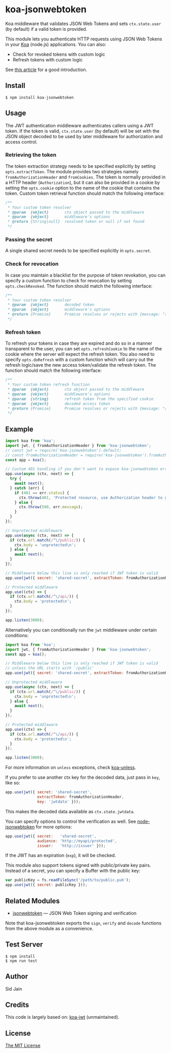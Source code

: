 # koa-jsonwebtoken

Koa middleware that validates JSON Web Tokens and sets `ctx.state.user`
(by default) if a valid token is provided.

This module lets you authenticate HTTP requests using JSON Web Tokens
in your [Koa](http://koajs.com/) (node.js) applications. You can also:
- Check for revoked tokens with custom logic
- Refresh tokens with custom logic

See [this article](http://blog.auth0.com/2014/01/07/angularjs-authentication-with-cookies-vs-token/)
for a good introduction.

## Install

```
$ npm install koa-jsonwebtoken
```

## Usage

The JWT authentication middleware authenticates callers using a JWT
token. If the token is valid, `ctx.state.user` (by default) will be set
with the JSON object decoded to be used by later middleware for
authorization and access control.


### Retrieving the token

The token extraction strategy needs to be specified explicitly by setting `opts.extractToken`. The module provides two strategies namely `fromAuthorizationHeader` and `fromCookies`. The token is normally provided in a HTTP header (`Authorization`), but it can also be provided in a cookie by setting the `opts.cookie` option to the name of the cookie that contains the token. Custom token retrieval function should match the following interface:

```js
/**
 * Your custom token resolver
 * @param  {object}       ctx object passed to the middleware
 * @param  {object}       middleware's options
 * @return {String|null}  resolved token or null if not found
 */
```

### Passing the secret

A single shared secret needs to be specified explicitly in `opts.secret`.

### Check for revocation

In case you maintain a blacklist for the purpose of token revokation, you can specify a custom function to check for revocation by setting `opts.checkRevoked`. The function should match the following interface:

```js
/**
 * Your custom token resolver
 * @param  {object}       decoded token
 * @param  {object}       middleware's options
 * @return {Promise}      Promise resolves or rejects with {message: "reason"}
 */
```

### Refresh token

To refresh your tokens in case they are expired and do so in a manner transparent to the user, you can set `opts.refreshCookie` to the name of the cookie where the server will expect the refresh token. You also need to specify `opts.doRefresh` with a custom function which will carry out the refresh logic/save the new access token/validate the refresh token. The function should match the following interface:

```js
/**
 * Your custom token refresh function
 * @param  {object}       ctx object passed to the middleware
 * @param  {object}       middleware's options
 * @param  {string}       refresh token from the specified cookie
 * @param  {object}       decoded access token
 * @return {Promise}      Promise resolves or rejects with {message: "reason"}
 */
```

## Example

```js
import koa from 'koa';
import jwt, { fromAuthorizationHeader } from 'koa-jsonwebtoken';
// const jwt = require('koa-jsonwebtoken').default;
// const fromAuthorizationHeader = require('koa-jsonwebtoken').fromAuthorizationHeader;
const app = koa();

// Custom 401 handling if you don't want to expose koa-jsonwebtoken errors to users
app.use(async (ctx, next) => {
  try {
    await next();
  } catch (err) {
    if (401 == err.status) {
      ctx.throw(401, 'Protected resource, use Authorization header to get access\n');
    } else {
      ctx.throw(500, err.message);
    }
  }
});

// Unprotected middleware
app.use(async (ctx, next) => {
  if (ctx.url.match(/^\/public/)) {
    ctx.body = 'unprotected\n';
  } else {
    await next();
  }
});

// Middleware below this line is only reached if JWT token is valid
app.use(jwt({ secret: 'shared-secret', extractToken: fromAuthorizationHeader }));

// Protected middleware
app.use((ctx) => {
  if (ctx.url.match(/^\/api/)) {
    ctx.body = 'protected\n';
  }
});

app.listen(3000);
```


Alternatively you can conditionally run the `jwt` middleware under certain conditions:

```js
import koa from 'koa';
import jwt, { fromAuthorizationHeader } from 'koa-jsonwebtoken';
const app = koa();

// Middleware below this line is only reached if JWT token is valid
// unless the URL starts with '/public'
app.use(jwt({ secret: 'shared-secret', extractToken: fromAuthorizationHeader }).unless({ path: [/^\/public/] }));

// Unprotected middleware
app.use(async (ctx, next) => {
  if (ctx.url.match(/^\/public/)) {
    ctx.body = 'unprotected\n';
  } else {
    await next();
  }
});

// Protected middleware
app.use((ctx) => {
  if (ctx.url.match(/^\/api/)) {
    ctx.body = 'protected\n';
  }
});

app.listen(3000);
```

For more information on `unless` exceptions, check [koa-unless](https://github.com/Foxandxss/koa-unless).

If you prefer to use another ctx key for the decoded data, just pass in `key`, like so:
```js
app.use(jwt({ secret: 'shared-secret',
              extractToken: fromAuthorizationHeader,
              key: 'jwtdata' }));
```
This makes the decoded data available as `ctx.state.jwtdata`.

You can specify options to control the verification as well. See [node-jsonwebtoken](https://github.com/auth0/node-jsonwebtoken#jwtverifytoken-secretorpublickey-options-callback) for more options:
```js
app.use(jwt({ secret:   'shared-secret',
              audience: 'http://myapi/protected',
              issuer:   'http://issuer' }));
```
If the JWT has an expiration (`exp`), it will be checked.


This module also support tokens signed with public/private key pairs. Instead
of a secret, you can specify a Buffer with the public key:

```js
var publicKey = fs.readFileSync('/path/to/public.pub');
app.use(jwt({ secret: publicKey }));
```

## Related Modules

- [jsonwebtoken](https://github.com/auth0/node-jsonwebtoken) — JSON Web Token signing
and verification

Note that koa-jsonwebtoken exports the `sign`, `verify` and `decode` functions from the above module as a convenience.

## Test Server

    $ npm install
    $ npm run test

## Author

Sid Jain

## Credits

This code is largely based on:
  [koa-jwt](https://github.com/koajs/jwt) (unmaintained).

## License

[The MIT License](http://opensource.org/licenses/MIT)
